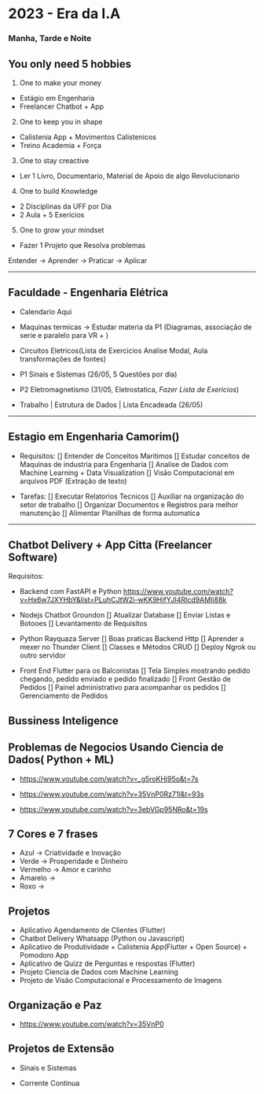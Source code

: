 # 2023 - Era da I.A

### Manha, Tarde e Noite

## You only need 5 hobbies

1) One to make your money

- Estágio em Engenharia
- Freelancer Chatbot + App

2) One to keep you in shape

- Calistenia App + Movimentos Calistenicos
- Treino Academia + Força

3) One to stay creactive

- Ler 1 Livro, Documentario, Material de Apoio de algo Revolucionario

4) One to build Knowledge

- 2 Disciplinas da UFF por Dia
- 2 Aula + 5 Exericios

5) One to grow your mindset

- Fazer 1 Projeto que Resolva problemas

Entender -> Aprender -> Praticar -> Aplicar

---

## Faculdade - Engenharia Elétrica

- Calendario Aqui

- Maquinas termicas -> Estudar materia da P1 (Diagramas, associação de serie e paralelo para VR + )

- Circuitos Eletricos(Lista de Exercicios Analise Modal, Aula transformações de fontes)

- P1 Sinais e Sistemas (26/05, 5 Questões por dia)

- P2 Eletromagnetismo (31/05, Eletrostatica, *Fazer Lista de Exericios*)

- Trabalho | Estrutura de Dados | Lista Encadeada (26/05)

---

## Estagio em Engenharia Camorim()

- Requisitos:
[] Entender de Conceitos Maritimos
[] Estudar conceitos de Maquinas de industria para Engenharia
[] Analise de Dados com Machine Learning + Data Visualization
[] Visão Computacional em arquivos PDF (Extração de texto)

- Tarefas:
[] Executar Relatorios Tecnicos
[] Auxiliar na organização do setor de trabalho
[] Organizar Documentos e Registros para melhor manutenção
[] Alimentar Planilhas de forma automatica

---

## Chatbot Delivery + App Citta (Freelancer Software)

Requisitos:

- Backend com FastAPI e Python
<https://www.youtube.com/watch?v=Hx6w7JXYHbY&list=PLuhCJtW2i-wKK9HjfYJI4RIcd9AMIi88k>

- Nodejs Chatbot Groundon
 [] Atualizar Database
 [] Enviar Listas e Botooes
 [] Levantamento de Requisitos

- Python Rayquaza Server
 [] Boas praticas Backend Http
 [] Aprender a mexer no Thunder Client
 [] Classes e Métodos CRUD
 [] Deploy Ngrok ou outro servidor

- Front End Flutter para os Balconistas
 [] Tela Simples mostrando pedido chegando, pedido enviado e pedido finalizado
 [] Front Gestão de Pedidos
 [] Painel administrativo para acompanhar os pedidos
 [] Gerenciamento de Pedidos

## Bussiness Inteligence

## Problemas de Negocios Usando Ciencia de Dados( Python + ML)

- <https://www.youtube.com/watch?v=_g5roKHj95o&t=7s>

- <https://www.youtube.com/watch?v=35VnP0Rz71I&t=93s>

- <https://www.youtube.com/watch?v=3ebVGp95NRo&t=19s>

## 7 Cores e 7 frases

- Azul -> Criatividade e Inovação
- Verde -> Prosperidade e Dinheiro
- Vermelho -> Amor e carinho
- Amarelo ->
- Roxo ->

## Projetos

- Aplicativo Agendamento de Clientes (Flutter)
- Chatbot Delivery Whatsapp (Python ou Javascript)
- Aplicativo de Produtividade + Calistenia App(Flutter + Open Source) + Pomodoro App
- Aplicativo de Quizz de Perguntas e respostas (Flutter)
- Projeto Ciencia de Dados com Machine Learning
- Projeto de Visão Computacional e Processamento de Imagens

## Organização e Paz

- <https://www.youtube.com/watch?v=35VnP0>

## Projetos de Extensão

- Sinais e Sistemas

- Corrente Continua
